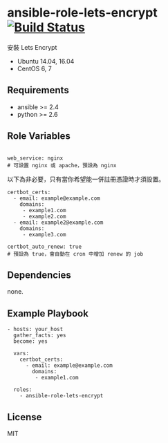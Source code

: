 # ansible-role-lets-encrypt [![Build Status](https://travis-ci.org/shengyou/ansible-role-lets-encrypt.svg?branch=master)](https://travis-ci.org/shengyou/ansible-role-lets-encrypt)

安裝 Lets Encrypt

* Ubuntu 14.04, 16.04
* CentOS 6, 7

Requirements
------------

* ansible >= 2.4
* python >= 2.6

Role Variables
--------------

```

web_service: nginx
# 可設置 nginx 或 apache，預設為 nginx
```

以下為非必要，只有當你希望能一併註冊憑證時才須設置。

```
certbot_certs:
  - email: example@example.com
    domains:
     - example1.com
     - example2.com
  - email: example2@example.com
    domains:
     - example3.com

certbot_auto_renew: true
# 預設為 true，會自動在 cron 中增加 renew 的 job
```

Dependencies
------------

none.

Example Playbook
----------------

```
- hosts: your_host
  gather_facts: yes
  become: yes

  vars:
    certbot_certs:
      - email: example@example.com
        domains:
         - example1.com

  roles:
    - ansible-role-lets-encrypt
```

License
-------

MIT
